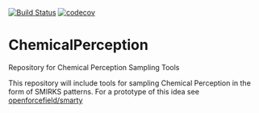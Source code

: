 [![Build Status](https://travis-ci.org/MobleyLab/chemper.svg?branch=master)](https://travis-ci.org/MobleyLab/chemper) [![codecov](https://codecov.io/gh/MobleyLab/chemical_perception/branch/master/graph/badge.svg)](https://codecov.io/gh/MobleyLab/chemical_perception)
# ChemicalPerception
Repository for Chemical Perception Sampling Tools

This repository will include tools for sampling Chemical Perception in the form of SMIRKS patterns.
For a prototype of this idea see [openforcefield/smarty](https://github.com/openforcefield/smarty)


